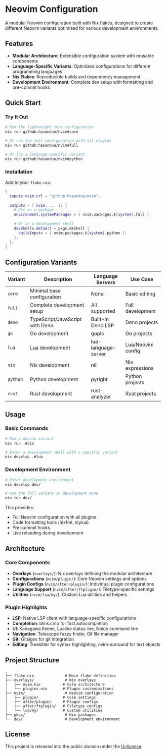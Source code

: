 # Neovim Configuration

A modular Neovim configuration built with Nix flakes, designed to create different Neovim variants optimized for various development environments.

## Features

- **Modular Architecture**: Extensible configuration system with reusable components
- **Language-Specific Variants**: Optimized configurations for different programming languages
- **Nix Flakes**: Reproducible builds and dependency management
- **Development Environment**: Complete dev setup with formatting and pre-commit hooks

## Quick Start

### Try It Out

```bash
# Run the lightweight core configuration
nix run github:hasundue/nvim#core

# Or run the full configuration with all plugins
nix run github:hasundue/nvim#full

# Or try a language-specific variant
nix run github:hasundue/nvim#python
```

### Installation

Add to your `flake.nix`:

```nix
{
  inputs.nvim.url = "github:hasundue/nvim";
  
  outputs = { nvim, ... }: {
    # Use as a package
    environment.systemPackages = [ nvim.packages.${system}.full ];
    
    # Or in a development shell
    devShells.default = pkgs.mkShell {
      buildInputs = [ nvim.packages.${system}.python ];
    };
  };
}
```

## Configuration Variants

| Variant | Description | Language Servers | Use Case |
|---------|-------------|------------------|----------|
| `core` | Minimal base configuration | None | Basic editing |
| `full` | Complete development setup | All supported | Full development |
| `deno` | TypeScript/JavaScript with Deno | Built-in Deno LSP | Deno projects |
| `go` | Go development | gopls | Go projects |
| `lua` | Lua development | lua-language-server | Lua/Neovim config |
| `nix` | Nix development | nil | Nix expressions |
| `python` | Python development | pyright | Python projects |
| `rust` | Rust development | rust-analyzer | Rust projects |

## Usage

### Basic Commands

```bash
# Run a neovim variant
nix run .#nix

# Enter a development shell with a specific variant
nix develop .#lua
```

### Development Environment

```bash
# Enter development environment
nix develop dev/

# Run the full variant in development mode
nix run dev/
```

This provides:
- Full Neovim configuration with all plugins
- Code formatting tools (nixfmt, stylua)
- Pre-commit hooks
- Live reloading during development


## Architecture

### Core Components

- **Overlays** (`overlays/`): Nix overlays defining the modular architecture
- **Configurations** (`nvim/plugin/`): Core Neovim settings and options
- **Plugin Configs** (`nvim/after/plugin/`): Individual plugin configurations
- **Language Support** (`nvim/after/ftplugin/`): Filetype-specific settings
- **Utilities** (`nvim/lua/my/`): Custom Lua utilities and helpers

### Plugin Highlights

- **LSP**: Native LSP client with language-specific configurations
- **Completion**: blink.cmp for fast autocompletion
- **UI**: Kanagawa theme, Lualine status line, Noice command line
- **Navigation**: Telescope fuzzy finder, Oil file manager
- **Git**: Gitsigns for git integration
- **Editing**: Treesitter for syntax highlighting, nvim-surround for text objects

## Project Structure

```
.
├── flake.nix              # Main flake definition
├── overlays/              # Nix overlays
│   ├── nvim.nix          # Core architecture
│   └── plugins.nix       # Plugin customizations
├── nvim/                  # Neovim configuration
│   ├── plugin/           # Core settings
│   ├── after/plugin/     # Plugin configs
│   ├── after/ftplugin/   # Filetype configs
│   └── lua/my/           # Custom utilities
├── pkgs/                  # Nix packages
└── dev/                   # Development environment
```

## License

This project is released into the public domain under the [Unlicense](LICENSE).
